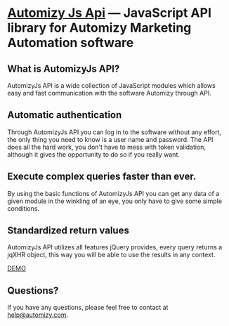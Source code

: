 [Automizy Js Api](http://developers.automizy.com/automizyjsapi) — JavaScript API library for Automizy Marketing Automation software
==============================================================================================


What is AutomizyJs API?
-----------------------

AutomizyJs API is a wide collection of JavaScript modules which allows easy and fast communication with the software Automizy through API.


Automatic authentication
------------------------

Through AutomizyJs API you can log in to the software without any effort, the only thing you need to know is a user name and password. The API does all the hard work, you don't have to mess with token validation, although it gives the opportunity to do so if you really want.


Execute complex queries faster than ever.
-----------------------------------------

By using the basic functions of AutomizyJs API you can get any data of a given module in the winkling of an eye, you only have to give some simple conditions.


Standardized return values
--------------------------

AutomizyJs API utilizes all features jQuery provides, every query returns a jqXHR object, this way you will be able to use the results in any context.


[DEMO](http://developers.automizy.com/automizyjsapi)


Questions?
----------
If you have any questions, please feel free to contact at [help@automizy.com](mailto:help@automizy.com).

